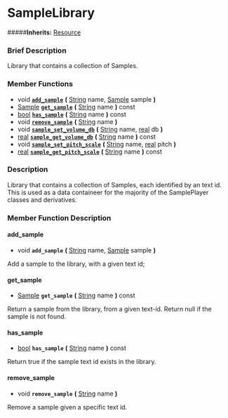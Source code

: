 #  SampleLibrary  
#####**Inherits:** [Resource](class_resource)

###  Brief Description  
Library that contains a collection of Samples.

###  Member Functions 
  * void  **[`add_sample`](#add_sample)**  **(** [String](class_string) name, [Sample](class_sample) sample  **)**
  * [Sample](class_sample)  **[`get_sample`](#get_sample)**  **(** [String](class_string) name  **)** const
  * [bool](class_bool)  **[`has_sample`](#has_sample)**  **(** [String](class_string) name  **)** const
  * void  **[`remove_sample`](#remove_sample)**  **(** [String](class_string) name  **)**
  * void  **[`sample_set_volume_db`](#sample_set_volume_db)**  **(** [String](class_string) name, [real](class_real) db  **)**
  * [real](class_real)  **[`sample_get_volume_db`](#sample_get_volume_db)**  **(** [String](class_string) name  **)** const
  * void  **[`sample_set_pitch_scale`](#sample_set_pitch_scale)**  **(** [String](class_string) name, [real](class_real) pitch  **)**
  * [real](class_real)  **[`sample_get_pitch_scale`](#sample_get_pitch_scale)**  **(** [String](class_string) name  **)** const

###  Description  
Library that contains a collection of Samples, each identified by an text id. This is used as a data containeer for the majority of the SamplePlayer classes and derivatives.

###  Member Function Description  

#### <a name="add_sample">add_sample</a>
  * void  **`add_sample`**  **(** [String](class_string) name, [Sample](class_sample) sample  **)**

Add a sample to the library, with a given text id;

#### <a name="get_sample">get_sample</a>
  * [Sample](class_sample)  **`get_sample`**  **(** [String](class_string) name  **)** const

Return a sample from the library, from a given text-id. Return null if the sample is not found.

#### <a name="has_sample">has_sample</a>
  * [bool](class_bool)  **`has_sample`**  **(** [String](class_string) name  **)** const

Return true if the sample text id exists in the library.

#### <a name="remove_sample">remove_sample</a>
  * void  **`remove_sample`**  **(** [String](class_string) name  **)**

Remove a sample given a specific text id.
